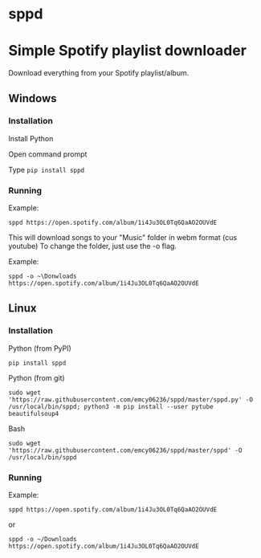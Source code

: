 # sppd
# Simple Spotify playlist downloader
Download everything from your Spotify playlist/album.

## Windows
### Installation
Install Python

Open command prompt

Type `pip install sppd`

### Running
Example:
```
sppd https://open.spotify.com/album/1i4Ju3OL0Tq6QaAO2OUVdE
```
This will download songs to your "Music" folder in webm format (cus youtube)
To change the folder, just use the -o flag.

Example:
```
sppd -o ~\Donwloads https://open.spotify.com/album/1i4Ju3OL0Tq6QaAO2OUVdE
```

## Linux
### Installation

Python (from PyPI)
```
pip install sppd
```

Python (from git)
```
sudo wget 'https://raw.githubusercontent.com/emcy06236/sppd/master/sppd.py' -O /usr/local/bin/sppd; python3 -m pip install --user pytube beautifulsoup4
```

Bash
```
sudo wget 'https://raw.githubusercontent.com/emcy06236/sppd/master/sppd' -O /usr/local/bin/sppd
```

### Running
Example:
```
sppd https://open.spotify.com/album/1i4Ju3OL0Tq6QaAO2OUVdE
```
or
```
sppd -o ~/Downloads https://open.spotify.com/album/1i4Ju3OL0Tq6QaAO2OUVdE
```
